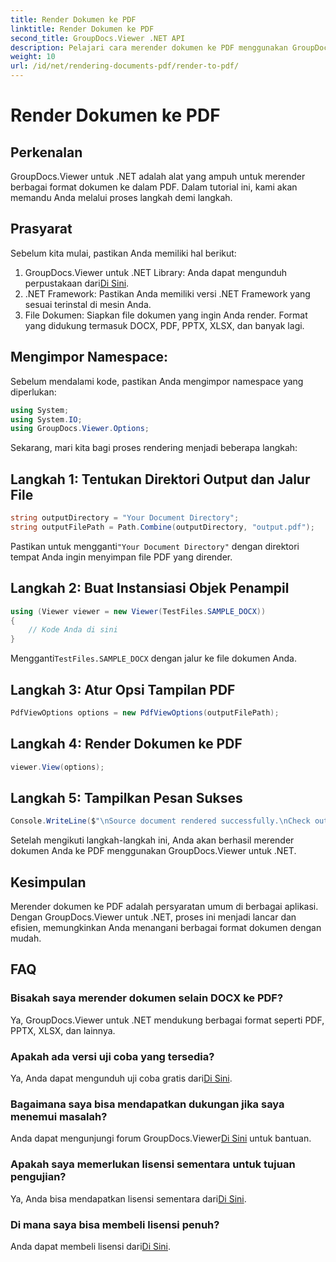 ```yaml
---
title: Render Dokumen ke PDF
linktitle: Render Dokumen ke PDF
second_title: GroupDocs.Viewer .NET API
description: Pelajari cara merender dokumen ke PDF menggunakan GroupDocs.Viewer untuk .NET. Panduan langkah demi langkah dengan prasyarat dan FAQ disertakan.
weight: 10
url: /id/net/rendering-documents-pdf/render-to-pdf/
---
```


# Render Dokumen ke PDF

## Perkenalan
GroupDocs.Viewer untuk .NET adalah alat yang ampuh untuk merender berbagai format dokumen ke dalam PDF. Dalam tutorial ini, kami akan memandu Anda melalui proses langkah demi langkah.
## Prasyarat

Sebelum kita mulai, pastikan Anda memiliki hal berikut:
1.  GroupDocs.Viewer untuk .NET Library: Anda dapat mengunduh perpustakaan dari[Di Sini](https://releases.groupdocs.com/viewer/net/).
2. .NET Framework: Pastikan Anda memiliki versi .NET Framework yang sesuai terinstal di mesin Anda.
3. File Dokumen: Siapkan file dokumen yang ingin Anda render. Format yang didukung termasuk DOCX, PDF, PPTX, XLSX, dan banyak lagi.

## Mengimpor Namespace:
Sebelum mendalami kode, pastikan Anda mengimpor namespace yang diperlukan:
```csharp
using System;
using System.IO;
using GroupDocs.Viewer.Options;
```

Sekarang, mari kita bagi proses rendering menjadi beberapa langkah:
## Langkah 1: Tentukan Direktori Output dan Jalur File
```csharp
string outputDirectory = "Your Document Directory";
string outputFilePath = Path.Combine(outputDirectory, "output.pdf");
```
 Pastikan untuk mengganti`"Your Document Directory"` dengan direktori tempat Anda ingin menyimpan file PDF yang dirender.
## Langkah 2: Buat Instansiasi Objek Penampil
```csharp
using (Viewer viewer = new Viewer(TestFiles.SAMPLE_DOCX))
{
    // Kode Anda di sini
}
```
 Mengganti`TestFiles.SAMPLE_DOCX` dengan jalur ke file dokumen Anda.
## Langkah 3: Atur Opsi Tampilan PDF
```csharp
PdfViewOptions options = new PdfViewOptions(outputFilePath);
```
## Langkah 4: Render Dokumen ke PDF
```csharp
viewer.View(options);
```
## Langkah 5: Tampilkan Pesan Sukses
```csharp
Console.WriteLine($"\nSource document rendered successfully.\nCheck output in {outputDirectory}.");
```
Setelah mengikuti langkah-langkah ini, Anda akan berhasil merender dokumen Anda ke PDF menggunakan GroupDocs.Viewer untuk .NET.

## Kesimpulan
Merender dokumen ke PDF adalah persyaratan umum di berbagai aplikasi. Dengan GroupDocs.Viewer untuk .NET, proses ini menjadi lancar dan efisien, memungkinkan Anda menangani berbagai format dokumen dengan mudah.
## FAQ
### Bisakah saya merender dokumen selain DOCX ke PDF?
Ya, GroupDocs.Viewer untuk .NET mendukung berbagai format seperti PDF, PPTX, XLSX, dan lainnya.
### Apakah ada versi uji coba yang tersedia?
 Ya, Anda dapat mengunduh uji coba gratis dari[Di Sini](https://releases.groupdocs.com/).
### Bagaimana saya bisa mendapatkan dukungan jika saya menemui masalah?
 Anda dapat mengunjungi forum GroupDocs.Viewer[Di Sini](https://forum.groupdocs.com/c/viewer/9) untuk bantuan.
### Apakah saya memerlukan lisensi sementara untuk tujuan pengujian?
 Ya, Anda bisa mendapatkan lisensi sementara dari[Di Sini](https://purchase.groupdocs.com/temporary-license/).
### Di mana saya bisa membeli lisensi penuh?
 Anda dapat membeli lisensi dari[Di Sini](https://purchase.groupdocs.com/buy).